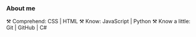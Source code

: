 ### About me

⚒️ Comprehend: CSS | HTML
⚒️ Know: JavaScript | Python
⚒️ Know a little: Git | GitHub | C#
